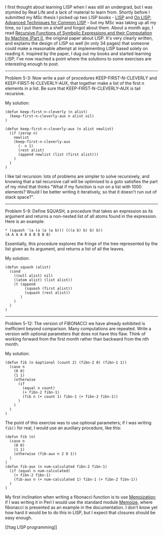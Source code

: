 I first thought about learning LISP when I was still an undergrad, but I was
stymied by Real Life and a lack of material to learn from.  Shortly before I
submitted my MSc thesis I picked up two LISP books -
[LISP](http://www.amazon.co.uk/LISP-Patrick-Winston/dp/0201083191/) and [On
LISP: Advanced Techniques for Common
LISP](http://www.amazon.co.uk/LISP-Advanced-Techniques-Common/dp/0130305529/) -
but my MSc was taking up all my time, so I put them on a shelf and forgot about
them.  About a month ago, I read [Recursive Functions of Symbolic Expressions
and their Computation by Machine (Part
I)](http://www-formal.stanford.edu/jmc/recursive.html), the original paper about
LISP.  It's very clearly written, and explains the design of LISP so well (in
only 34 pages) that someone could make a reasonable attempt at implementing LISP
based solely on reading it.  Inspired by the paper, I dug out my books and
started learning LISP; I've now reached a point where the solutions to some
exercises are interesting enough to post.

---

Problem 5-3: Now write a pair of procedures KEEP-FIRST-N-CLEVERLY and
KEEP-FIRST-N-CLEVERLY-AUX, that together make a list of the first *n* elements
in a list.  Be sure that KEEP-FIRST-N-CLEVERLY-AUX is tail recursive.

My solution:

    (defun keep-first-n-cleverly (n alist)
      (keep-first-n-cleverly-aux n alist nil)
    )
    
    (defun keep-first-n-cleverly-aux (n alist newlist)
      (if (zerop n)
        newlist
        (keep-first-n-cleverly-aux
          (- n 1)
          (rest alist)
          (append newlist (list (first alist)))
        )
      )
    )

I like tail recursion: lots of problems are simpler to solve recursively, and
knowing that a tail recursive call will be optimised to a goto satisfies the
part of my mind that thinks "What if my function is run on a list with 1000
elements?  Would I be better writing it iteratively, so that it doesn't run out
of stack space?".

---

Problem 5-9: Define SQUASH, a procedure that takes an expression as its
argument and returns a non-nested list of all atoms found in the expression.
Here is an example:

    * (squash '(a (a (a (a b))) (((a b) b) b) b))
    (A A A A B A B B B B)

Essentially, this procedure explores the fringe of the tree represented by the
list given as its argument, and returns a list of all the leaves.

My solution:

    (defun squash (alist)
      (cond
        ((null alist) nil)
        ((atom alist) (list alist))
        (t (append
             (squash (first alist))
             (squash (rest alist))
           )
        )
      )
    )

---

Problem 5-12: The version of FIBONACCI we have already exhibited is inefficient
beyond comparison.  Many computations are repeated.  Write a version with
optional parameters that does not have this flaw.  Think of working forward from
the first month rather than backward from the <em>n</em>th month.

My solution:

    (defun fib (n &optional (count 2) (fibn-2 0) (fibn-1 1))
      (case n
        (0 0)
        (1 1)
        (otherwise
          (if
            (equal n count)
            (+ fibn-2 fibn-1)
            (fib n (+ count 1) fibn-1 (+ fibn-2 fibn-1))
          )
        )
      )
    )

The point of this exercise was to use optional parameters; if I was writing
<code>fib()</code> for real, I would use an auxiliary procedure, like this:

    (defun fib (n)
      (case n
        (0 0)
        (1 1)
        (otherwise (fib-aux n 2 0 1))
      )
    )
    (defun fib-aux (n num-calculated fibn-2 fibn-1)
      (if (equal n num-calculated)
        (+ fibn-2 fibn-1)
        (fib-aux n (+ num-calculated 1) fibn-1 (+ fibn-2 fibn-1))
      )
    )

My first inclination when writing a fibonacci function is to use
[Memoization](http://en.wikipedia.org/wiki/Memoization); if I was writing it in
Perl I would use the standard module
[Memoize](http://search.cpan.org/~mjd/Memoize-1.01/Memoize.pm), where fibonacci
is presented as an example in the documentation.  I don't know yet how hard it
would be to do this in LISP, but I expect that closures should be easy enough.

[[!tag LISP programming]]
